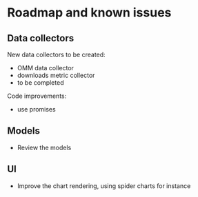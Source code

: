 # Roadmap and known issues

## Data collectors

New data collectors to be created:
* OMM data collector
* downloads metric collector
* to be completed

Code improvements:
* use promises

## Models

* Review the models

## UI

* Improve the chart rendering, using spider charts for instance
